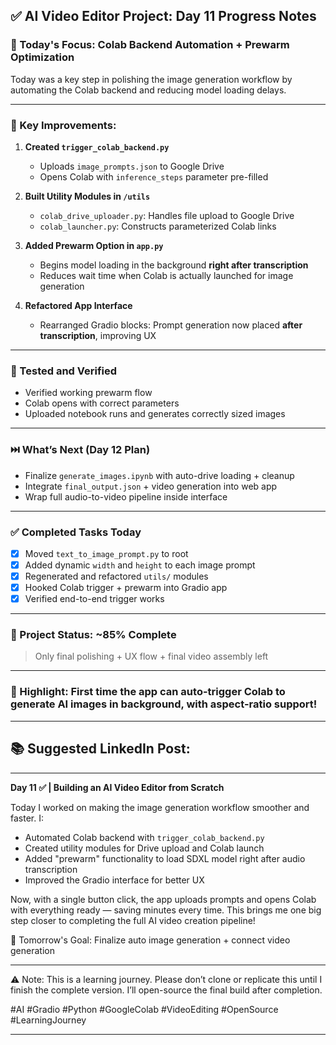 ## ✅ AI Video Editor Project: Day 11 Progress Notes

### 🔧 Today's Focus: Colab Backend Automation + Prewarm Optimization

Today was a key step in polishing the image generation workflow by automating the Colab backend and reducing model loading delays.

---

### 🔄 Key Improvements:

1. **Created `trigger_colab_backend.py`**

   * Uploads `image_prompts.json` to Google Drive
   * Opens Colab with `inference_steps` parameter pre-filled

2. **Built Utility Modules in `/utils`**

   * `colab_drive_uploader.py`: Handles file upload to Google Drive
   * `colab_launcher.py`: Constructs parameterized Colab links

3. **Added Prewarm Option in `app.py`**

   * Begins model loading in the background **right after transcription**
   * Reduces wait time when Colab is actually launched for image generation

4. **Refactored App Interface**

   * Rearranged Gradio blocks: Prompt generation now placed **after transcription**, improving UX

---

### 🧪 Tested and Verified

* Verified working prewarm flow
* Colab opens with correct parameters
* Uploaded notebook runs and generates correctly sized images

---

### ⏭️ What’s Next (Day 12 Plan)

* Finalize `generate_images.ipynb` with auto-drive loading + cleanup
* Integrate `final_output.json` + video generation into web app
* Wrap full audio-to-video pipeline inside interface

---

### ✅ Completed Tasks Today

* [x] Moved `text_to_image_prompt.py` to root
* [x] Added dynamic `width` and `height` to each image prompt
* [x] Regenerated and refactored `utils/` modules
* [x] Hooked Colab trigger + prewarm into Gradio app
* [x] Verified end-to-end trigger works

---

### 🚀 Project Status: \~85% Complete

> Only final polishing + UX flow + final video assembly left

---

### 🌟 Highlight: First time the app can auto-trigger Colab to generate AI images in background, with aspect-ratio support!

---

## 📚 Suggested LinkedIn Post:

---

**Day 11 ✅ | Building an AI Video Editor from Scratch**

Today I worked on making the image generation workflow smoother and faster. I:

* Automated Colab backend with `trigger_colab_backend.py`
* Created utility modules for Drive upload and Colab launch
* Added "prewarm" functionality to load SDXL model right after audio transcription
* Improved the Gradio interface for better UX

Now, with a single button click, the app uploads prompts and opens Colab with everything ready — saving minutes every time. This brings me one big step closer to completing the full AI video creation pipeline!

🚨 Tomorrow's Goal: Finalize auto image generation + connect video generation

---

⚠️ Note: This is a learning journey. Please don’t clone or replicate this until I finish the complete version. I’ll open-source the final build after completion.

\#AI #Gradio #Python #GoogleColab #VideoEditing #OpenSource #LearningJourney

---

